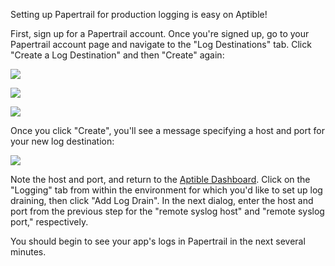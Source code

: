 Setting up Papertrail for production logging is easy on Aptible!

First, sign up for a Papertrail account. Once you're signed up, go to your Papertrail account page and navigate to the "Log Destinations" tab. Click "Create a Log Destination" and then "Create" again:

![](/images/topics/paas/how-to-set-up-papertrail/account.png)

![](/images/topics/paas/how-to-set-up-papertrail/log-destinations.png)

![](/images/topics/paas/how-to-set-up-papertrail/create-log-destination.png)

Once you click "Create", you'll see a message specifying a host and port for your new log destination:

![](/images/topics/paas/how-to-set-up-papertrail/destination-created.png)

Note the host and port, and return to the [Aptible Dashboard](https://dashboard.aptible.com). Click on the "Logging" tab from within the environment for which you'd like to set up log draining, then click "Add Log Drain". In the next dialog, enter the host and port from the previous step for the "remote syslog host" and "remote syslog port," respectively.

You should begin to see your app's logs in Papertrail in the next several minutes.

